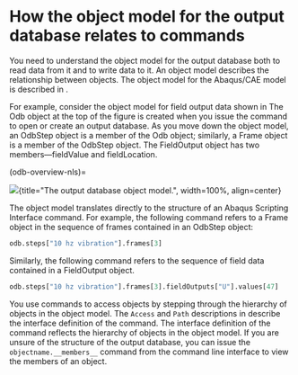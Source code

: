 # How the object model for the output database relates to commands

You need to understand the object model for the output database both to read data from it and to write data to it. An object model describes the relationship between objects. The object model for the Abaqus/CAE model is described in [](/user/python/use-scripts/object-model.md).

For example, consider the object model for field output data shown in [](#odb-overview-nls) The Odb object at the top of the figure is created when you issue the command to open or create an output database. As you move down the object model, an OdbStep object is a member of the Odb object; similarly, a Frame object is a member of the OdbStep object. The FieldOutput object has two members—fieldValue and fieldLocation.

(odb-overview-nls)=

![](../../../images/odb-overview-nls.png){title="The output database object model.", width=100%, align=center}

The object model translates directly to the structure of an Abaqus Scripting Interface command. For example, the following command refers to a Frame object in the sequence of frames contained in an OdbStep object:

```python
odb.steps["10 hz vibration"].frames[3]
```

Similarly, the following command refers to the sequence of field data contained in a FieldOutput object.

```python
odb.steps["10 hz vibration"].frames[3].fieldOutputs["U"].values[47]
```

You use commands to access objects by stepping through the hierarchy of objects in the object model. The `Access` and `Path` descriptions in [](/reference/odb.md) describe the interface definition of the command. The interface definition of the command reflects the hierarchy of objects in the object model. If you are unsure of the structure of the output database, you can issue the `objectname.__members__` command from the command line interface to view the members of an object.
